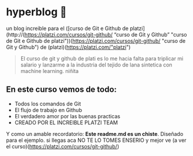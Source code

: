# hyperblog  💚
un blog increible para el ([curso de Git e Github de platzi](http://(https://platzi.com/cursos/git-github/ “curso de Git y Github” "curso de Git e Github de platzi"))(https://platzi.com/cursos/git-github/ "curso de Git y Github") de (platzi)(https://platzi.com/"platzi")
>El curso de git y github de plati es lo me hacia falta para triplicar mi salario y lanzarme a la industria del tejido de lana sintetica con machine learning.
>niñita

## En este curso vemos de todo:

* Todos los comandos de Git
* El flujo de trabajo en Github
* El verdadero amor por las buenas practicas
* CREADO POR EL INCREIBLE PLATZI TEAM

Y como un amable recordatorio: **Este readme.md es un chiste**. Diseñado para el ejemplo. si llegas aca NO TE LO TOMES ENSERIO y mejor ve (a ver el curso)(https://platzi.com/cursos/git-github/)